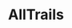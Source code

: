 ---
title: AllTrails
description: AllTrails GPT is an AI-powered assistant designed to help hikers, runners, and outdoor enthusiasts discover the best trails, provide real-time trail conditions, and offer personalized recommendations based on location, difficulty, and user preferences. 
tags: ["gpt", "col"]
type: Freemium
link: https://chatgpt.com/g/g-KpF6lTka3-alltrails
image: https://img.icons8.com/?size=350&id=Nts60kQIvGqe&format=png&color=ffffff
---